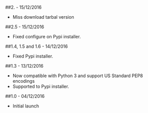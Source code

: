 ##2. - 15/12/2016

* Miss download tarbal version

##2.5 - 15/12/2016

* Fixed configure on Pypi installer.

##1.4, 1.5 and 1.6 - 14/12/2016

* Fixed Pypi installer.

##1.3 - 13/12/2016

* Now compatible with Python 3 and support US Standard PEP8 encodings
* Supported to Pypi installer.

##1.0 - 04/12/2016

* Initial launch
